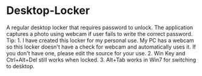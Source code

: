 # Desktop-Locker
A regular desktop locker that requires password to unlock. The application captures a photo using webcam if user fails to write the correct password.
Tip: 1. I have created this locker for my personal use. My PC has a webcam so this locker doesn't have a check for webcam and automatically uses it. If you don't have one, please edit the source for your use.
2. Win Key and Ctrl+Alt+Del still works when locked. 
3. Alt+Tab works in Win7 for switching to desktop.
